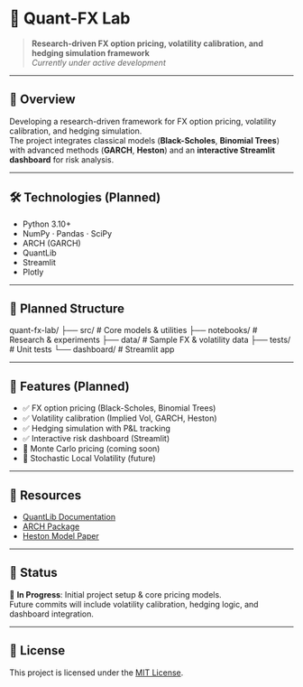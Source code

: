 # 💱 Quant-FX Lab

> **Research-driven FX option pricing, volatility calibration, and hedging simulation framework**  
_Currently under active development_

---

## 🚀 Overview
Developing a research-driven framework for FX option pricing, volatility calibration, and hedging simulation.  
The project integrates classical models (**Black-Scholes**, **Binomial Trees**) with advanced methods (**GARCH**, **Heston**) and an **interactive Streamlit dashboard** for risk analysis.  

---

## 🛠️ Technologies (Planned)
- Python 3.10+
- NumPy · Pandas · SciPy  
- ARCH (GARCH)  
- QuantLib  
- Streamlit  
- Plotly  

---

## 📂 Planned Structure
quant-fx-lab/
├── src/ # Core models & utilities
├── notebooks/ # Research & experiments
├── data/ # Sample FX & volatility data
├── tests/ # Unit tests
└── dashboard/ # Streamlit app


---

## 🧩 Features (Planned)
- ✅ FX option pricing (Black-Scholes, Binomial Trees)  
- ✅ Volatility calibration (Implied Vol, GARCH, Heston)  
- ✅ Hedging simulation with P&L tracking  
- ✅ Interactive risk dashboard (Streamlit)  
- 🚧 Monte Carlo pricing (coming soon)  
- 🚧 Stochastic Local Volatility (future)  

---

## 🔗 Resources
- [QuantLib Documentation](https://www.quantlib.org/docs.shtml)
- [ARCH Package](https://arch.readthedocs.io)
- [Heston Model Paper](https://www.researchgate.net/publication/2408621_A_Closed-Form_Solution_for_Options_with_Stochastic_Volatility_with_Applications_to_Bond_and_Currency_Options)

---

## 📌 Status
🚧 **In Progress**: Initial project setup & core pricing models.  
Future commits will include volatility calibration, hedging logic, and dashboard integration.

---

## 📜 License
This project is licensed under the [MIT License](./LICENSE).
